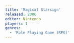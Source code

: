 ```yaml
---
title: 'Magical Starsign'
released: 2006
editor: Nintendo
players: 1
genres:
  - 'Role Playing Game (RPG)'
---
```

